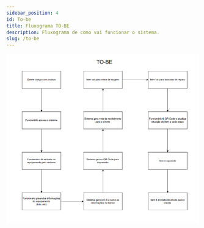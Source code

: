 ```yaml
---
sidebar_position: 4
id: To-be
title: Fluxograma TO-BE
description: Fluxograma de como vai funcionar o sistema.
slug: /to-be
---
```



![Fluxograma TO-BE](./img/TO-BE.png)
